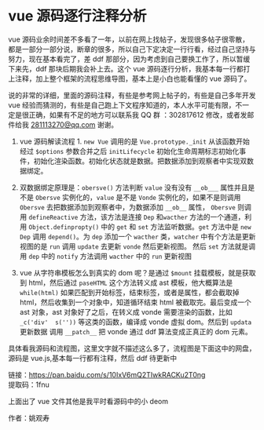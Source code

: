 vue 源码逐行注释分析
==========

vue 源码业余时间差不多看了一年，以前在网上找帖子，发现很多帖子很零散，都是一部分一部分说，断章的很多，所以自己下定决定一行行看，经过自己坚持与努力，现在基本看完了，差 ddf 那部分，因为考虑到自己要换工作了，所以暂缓下来先，ddf 那块后期我会补上去。这个 vue 源码逐行分析，我基本每一行都打上注释，加上整个框架的流程思维导图，基本上是小白也能看懂的 vue 源码了。
     
说的非常的详细，里面的源码注释，有些是参考网上帖子的，有些是自己多年开发 vue 经验而猜测的，有些是自己跑上下文程序知道的，本人水平可能有限，不一定是很正确，如果有不足的地方可以联系我 QQ 群 ：302817612  修改，或者发邮件给我 281113270@qq.com 谢谢。 

1. vue 源码解读流程 1. `new Vue` 调用的是 `Vue.prototype._init` 从该函数开始经过 `$options` 参数合并之后 `initLifecycle` 初始化生命周期标志初始化事件，初始化渲染函数。初始化状态就是数据。把数据添加到观察者中实现双数据绑定。

2. 双数据绑定原理是：`obersve()` 方法判断 `value` 没有没有 `__ob___` 属性并且是不是 `Obersve` 实例化的，`value` 是不是 `Vonde` 实例化的，如果不是则调用 `Obersve` 去把数据添加到观察者中，为数据添加 `__ob__` 属性， `Obersve` 则调用 `defineReactive` 方法，该方法是连接 `Dep` 和`wacther` 方法的一个通道，利用 `Object.definpropty()` 中的 `get` 和 `set` 方法监听数据。`get` 方法中是 `new Dep` 调用 `depend()`。为 `dep` 添加一个 `wacther` 类，`watcher` 中有个方法是更新视图的是 `run` 调用 `update` 去更新 `vonde` 然后更新视图。 然后 `set` 方法就是调用 `dep` 中的 `notify` 方法调用 `wacther` 中的 `run` 更新视图

3. vue 从字符串模板怎么到真实的 dom 呢？是通过 `$mount` 挂载模板，就是获取到 html，然后通过 `paseHTML` 这个方法转义成 ast 模板，他大概算法是  `while(html)` 如果匹配到开始标签，结束标签，或者是属性，都会截取掉 html，然后收集到一个对象中，知道循环结束 html 被截取完。最后变成一个 ast 对象，ast 对象好了之后，在转义成 vonde 需要渲染的函数，比如 `_c('div'  s(''))`  等这类的函数，编译成 vonde 虚拟 dom。然后到 `updata` 更新数据 调用 `__patch__` 把 vonde 通过 ddf 算法变成正真正的 dom 元素。

具体看我源码和流程图，这里文字就不描述这么多了，流程图是下面这中的网盘，源码是 vue.js,基本每一行都有注释，然后 ddf 待更新中

链接：https://pan.baidu.com/s/10IxV6mQ2TIwkRACKu2T0ng  
提取码：1fnu 

上面出了 vue 文件其他是我平时看源码中的小 deom

作者：姚观寿
